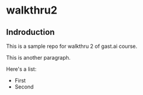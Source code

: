 # walkthru2

## Indroduction

This is a sample repo for walkthru 2 of gast.ai course.

This is another paragraph.

Here's a list:

- First
- Second
